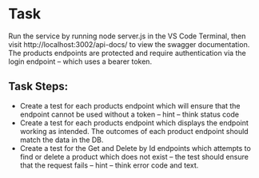 # Task
Run the service by running node server.js in the VS Code Terminal, then visit http://localhost:3002/api-docs/ to view the swagger documentation.
The products endpoints are protected and require authentication via the login endpoint – which uses a bearer token.
## Task Steps:
* Create a test for each products endpoint which will ensure that the endpoint cannot be used without a token – hint – think status code
* Create a test for each products endpoint which displays the endpoint working as intended. The outcomes of each product endpoint should match the data in the DB.
* Create a test for the Get and Delete by Id endpoints which attempts to find or delete a product which does not exist – the test should ensure that the request fails – hint – think error code and text.
